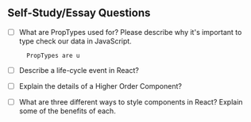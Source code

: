 ## Self-Study/Essay Questions

- [ ] What are PropTypes used for? Please describe why it's important to type check our data in JavaScript.

        PropTypes are u

- [ ] Describe a life-cycle event in React?
- [ ] Explain the details of a Higher Order Component?
- [ ] What are three different ways to style components in React? Explain some of the benefits of each.
